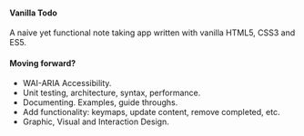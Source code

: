 #### Vanilla Todo

A naive yet functional note taking app written with vanilla HTML5, CSS3 and ES5.

#### Moving forward?

- WAI-ARIA Accessibility.
- Unit testing, architecture, syntax, performance.
- Documenting. Examples, guide throughs.
- Add functionality: keymaps, update content, remove completed, etc.
- Graphic, Visual and Interaction Design.
